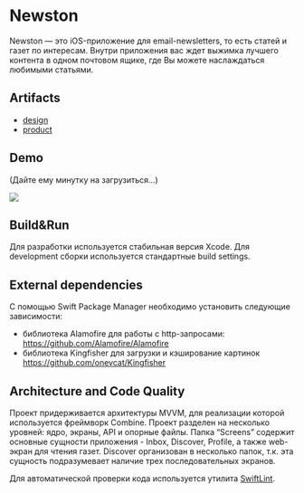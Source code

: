 # Newston
Newston — это iOS-приложение для email-newsletters, то есть статей и газет по интересам. 
Внутри приложения вас ждет выжимка лучшего контента в одном почтовом ящике, где Вы можете наслаждаться любимыми статьями. 


## Artifacts
* [design](https://www.figma.com/file/qWxMBcMHKz7uC4Zl7tmZyO/Newston-App-iOS?node-id=0%3A1)
* [product](https://omsk-community.notion.site/README-57c5024cadae48f8b167350e1eaf9a9c)


## Demo
(Дайте ему минутку на загрузиться...)

![](https://github.com/Student-Labs-2022/Newston-iOS/blob/readme/demo_gif/Newston_demo.gif)


## Build&Run
Для разработки используется стабильная версия Xcode. Для development сборки используется стандартные build settings. 


## External dependencies
С помощью Swift Package Manager необходимо установить следующие зависимости:
* библиотека Alamofire для работы с http-запросами: https://github.com/Alamofire/Alamofire
* библиотека Kingfisher для загрузки и кэширование картинок https://github.com/onevcat/Kingfisher


## Architecture and Code Quality
Проект придерживается архитектуры MVVM, для реализации которой используется фреймворк Combine. Проект разделен на несколько уровней: ядро, экраны, API и опорные файлы. Папка “Screens” содержит основные сущности приложения - Inbox, Discover, Profile, а также web-экран для чтения газет. Discover организован в несколько папок, т.к. эта сущность подразумевает наличие трех последовательных экранов.

Для автоматической проверки кода используется утилита [SwiftLint](https://github.com/realm/SwiftLint).
